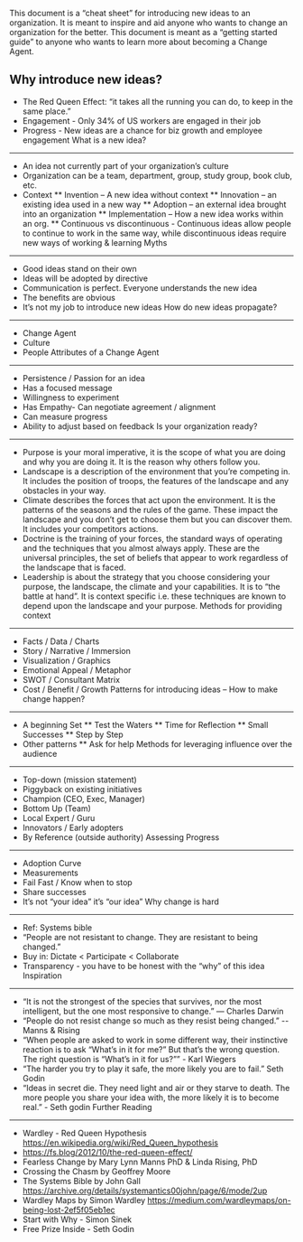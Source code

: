 This document is a “cheat sheet” for introducing new ideas to an organization. It is meant to inspire and aid anyone who wants to change an organization for the better.  This document is meant as a “getting started guide” to anyone who wants to learn more about becoming a Change Agent.

Why introduce new ideas?
------------------------
* The Red Queen Effect: “it takes all the running you can do, to keep in the same place.”
* Engagement - Only 34% of US workers are engaged in their job
* Progress - New ideas are a chance for biz growth and employee engagement
What is a new idea?
------------------------
* An idea not currently part of your organization’s culture
* Organization can be a team, department, group, study group, book club, etc.
* Context
** Invention – A new idea without context
** Innovation – an existing idea used in a new way
** Adoption – an external idea brought into an organization
** Implementation – How a new idea works within an org.
** Continuous vs discontinuous - Continuous ideas allow people to continue to work in the same way, while discontinuous ideas require new ways of working & learning
Myths
------------------------
* Good ideas stand on their own
* Ideas will be adopted by directive
* Communication is perfect. Everyone understands the new idea
* The benefits are obvious
* It’s not my job to introduce new ideas
How do new ideas propagate?
------------------------
* Change Agent
* Culture
* People
Attributes of a Change Agent
------------------------
* Persistence / Passion for an idea
* Has a focused message
* Willingness to experiment
* Has Empathy- Can negotiate agreement / alignment
* Can measure progress
* Ability to adjust based on feedback
Is your organization ready?
------------------------
* Purpose is your moral imperative, it is the scope of what you are doing and why you are doing it. It is the reason why others follow you.
* Landscape is a description of the environment that you’re competing in. It includes the position of troops, the features of the landscape and any obstacles in your way.
* Climate describes the forces that act upon the environment. It is the patterns of the seasons and the rules of the game. These impact the landscape and you don’t get to choose them but you can discover them. It includes your competitors actions.
* Doctrine is the training of your forces, the standard ways of operating and the techniques that you almost always apply. These are the universal principles, the set of beliefs that appear to work regardless of the landscape that is faced.
* Leadership is about the strategy that you choose considering your purpose, the landscape, the climate and your capabilities. It is to “the battle at hand”. It is context specific i.e. these techniques are known to depend upon the landscape and your purpose.
Methods for providing context
------------------------
* Facts / Data / Charts
* Story / Narrative / Immersion
* Visualization / Graphics
* Emotional Appeal / Metaphor
* SWOT / Consultant Matrix
* Cost / Benefit / Growth
Patterns for introducing ideas – How to make change happen?
------------------------
* A beginning Set
** Test the Waters
** Time for Reflection
** Small Successes
** Step by Step
* Other patterns
**  Ask for help
Methods for leveraging influence over the audience
------------------------
* Top-down (mission statement)
* Piggyback on existing initiatives
* Champion (CEO, Exec, Manager)
* Bottom Up (Team)
* Local Expert / Guru
* Innovators / Early adopters
* By Reference (outside authority)
Assessing Progress
------------------------
* Adoption Curve
* Measurements
* Fail Fast / Know when to stop
* Share successes
* It’s not “your idea” it’s “our idea”
Why change is hard
------------------------
* Ref: Systems bible
* “People are not resistant to change. They are resistant to being changed.”
* Buy in: Dictate < Participate < Collaborate
* Transparency - you have to be honest with the “why” of this idea
Inspiration
------------------------
* “It is not the strongest of the species that survives, nor the most intelligent, but the one most responsive to change.”  — Charles Darwin
* “People do not resist change so much as they resist being changed.” -- Manns & Rising
* “When people are asked to work in some different way, their instinctive reaction is to ask “What’s in it for me?” But that’s the wrong question. The right question is “What’s in it for us?”” - Karl Wiegers
* “The harder you try to play it safe, the more likely you are to fail.” Seth Godin
* “Ideas in secret die. They need light and air or they starve to death. The more people you share your idea with, the more likely it is to become real.” - Seth godin 
Further Reading
------------------------
* Wardley - Red Queen Hypothesis https://en.wikipedia.org/wiki/Red_Queen_hypothesis
* https://fs.blog/2012/10/the-red-queen-effect/
* Fearless Change by Mary Lynn Manns PhD & Linda Rising, PhD
* Crossing the Chasm by Geoffrey Moore
* The Systems Bible by John Gall https://archive.org/details/systemantics00john/page/6/mode/2up
* Wardley Maps by Simon Wardley https://medium.com/wardleymaps/on-being-lost-2ef5f05eb1ec
* Start with Why - Simon Sinek
* Free Prize Inside - Seth Godin
